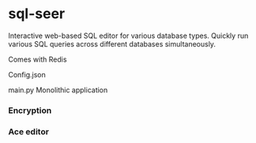 # sql-seer
Interactive web-based SQL editor for various database types. Quickly run various SQL queries across different databases simultaneously.



Comes with Redis

Config.json


main.py
Monolithic application

### Encryption



### Ace editor